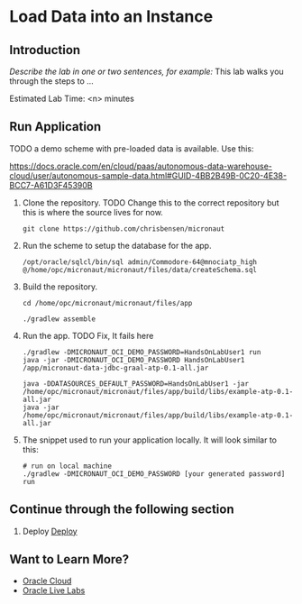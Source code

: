 # Load Data into an Instance

## Introduction

*Describe the lab in one or two sentences, for example:* This lab walks you through the steps to ...

Estimated Lab Time: &lt;n&gt; minutes

## Run Application

TODO a demo scheme with pre-loaded data is available. Use this:

https://docs.oracle.com/en/cloud/paas/autonomous-data-warehouse-cloud/user/autonomous-sample-data.html#GUID-4BB2B49B-0C20-4E38-BCC7-A61D3F45390B

1. Clone the repository.
TODO Change this to the correct repository but this is where the source lives for now.
   ```
   git clone https://github.com/chrisbensen/micronaut
   ```

1. Run the scheme to setup the database for the app.
   ```
   /opt/oracle/sqlcl/bin/sql admin/Commodore-64@mnociatp_high @/home/opc/micronaut/micronaut/files/data/createSchema.sql
   ```

1. Build the repository.
   ```
   cd /home/opc/micronaut/micronaut/files/app

   ./gradlew assemble
   ```

1. Run the app.
   TODO Fix, It fails here
   ```
   ./gradlew -DMICRONAUT_OCI_DEMO_PASSWORD=HandsOnLabUser1 run
   java -jar -DMICRONAUT_OCI_DEMO_PASSWORD HandsOnLabUser1 /app/micronaut-data-jdbc-graal-atp-0.1-all.jar

   java -DDATASOURCES_DEFAULT_PASSWORD=HandsOnLabUser1 -jar /home/opc/micronaut/micronaut/files/app/build/libs/example-atp-0.1-all.jar
   java -jar /home/opc/micronaut/micronaut/files/app/build/libs/example-atp-0.1-all.jar
   ```

1. The snippet used to run your application locally. It will look similar to this:

   ```shell script
   # run on local machine
   ./gradlew -DMICRONAUT_OCI_DEMO_PASSWORD [your generated password] run
   ```

## Continue through the following section

1. Deploy [Deploy](deploy.md)

## Want to Learn More?

* [Oracle Cloud](http://www.oracle.com/cloud/free)
* [Oracle Live Labs](https://oracle.github.io/learning-library/developer-library/)
